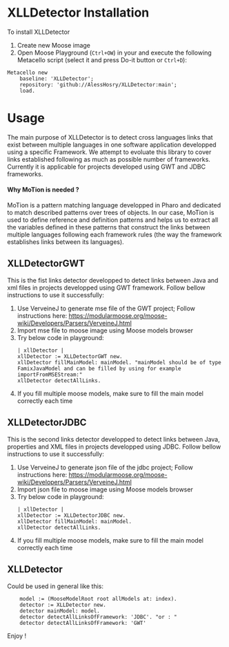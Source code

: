 # XLLDetector Installation

To install XLLDetector

1.	Create new Moose image 
2.	Open Moose Playground (`Ctrl+OW`) in your and execute the following Metacello script (select it and press Do-it button or `Ctrl+D`):

```Smalltalk
Metacello new
    baseline: 'XLLDetector';
    repository: 'github://AlessHosry/XLLDetector:main';
    load.
``` 
	
# Usage

The main purpose of XLLDetector is to detect cross languages links that exist between multiple languages in one software application developped using a specific Framework.
We attempt to evoluate this library to cover links established following as much as possible number of frameworks.
Currently it is applicable for projects developed using GWT and JDBC frameworks.

#### Why MoTion is needed ?
MoTion is a pattern matching language developped in Pharo and dedicated to match described patterns over trees of objects.
In our case, MoTion is used to define reference and definition patterns and helps us to extract all the variables defined in these patterns that construct the links between multiple languages following each framework rules (the way the framework establishes links between its languages).

## XLLDetectorGWT
This is the fist links detector developped to detect links between Java and xml files in projects developped using GWT framework.
Follow bellow instructions to use it successfully:

1.	Use VerveineJ to generate mse file of the GWT project; Follow instructions here: https://modularmoose.org/moose-wiki/Developers/Parsers/VerveineJ.html
2.	Import mse file to moose image using Moose models browser
3.	Try below code in playground:
	```Smalltalk
	| xllDetector |
	xllDetector := XLLDetectorGWT new.
	xllDetector fillMainModel: mainModel. "mainModel should be of type FamixJavaModel and can be filled by using for example importFromMSEStream:"
	xllDetector detectAllLinks.
	```
4.	If you fill multiple moose models, make sure to fill the main model correctly each time


## XLLDetectorJDBC
This is the second links detector developped to detect links between Java, properties and XML files in projects developped using JDBC.
Follow bellow instructions to use it successfully:

1.	Use VerveineJ to generate json file of the jdbc project; Follow instructions here: https://modularmoose.org/moose-wiki/Developers/Parsers/VerveineJ.html
2.	Import json file to moose image using Moose models browser
3.	Try below code in playground:
	```Smalltalk
	| xllDetector |
	xllDetector := XLLDetectorJDBC new.
	xllDetector fillMainModel: mainModel.  
	xllDetector detectAllLinks.
	```
4.	If you fill multiple moose models, make sure to fill the main model correctly each time

## XLLDetector

Could be used in general like this:
```Smalltalk
	model := (MooseModelRoot root allModels at: index).
	detector := XLLDetector new.
	detector mainModel: model.
	detector detectAllLinksOfFramework: 'JDBC'. "or : "
	detector detectAllLinksOfFramework: 'GWT'
``` 

Enjoy !